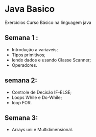 # Java Basico
Exercícios Curso  Básico na linguagem java

 ## Semana 1 :
  - Introdução a variaveis;
  - Tipos primitivos;
  - lendo dados e usando Classe Scanner;
  - Operadores.


 ## semana 2:
   - Controle de Decisão  IF-ELSE;
   - Loops While e Do-While;
   - loop FOR.
   
## Semana 3:
   - Arrays uni e Multidimensional.
